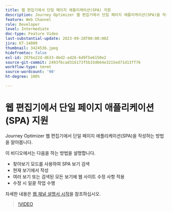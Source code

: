 ```yaml
---
title: 웹 편집기에서 단일 페이지 애플리케이션(SPA) 지원
description: Journey Optimizer 웹 편집기에서 단일 페이지 애플리케이션(SPA)을 작성하는 방법을 알아봅니다.
feature: Web Channel
role: Developer
level: Intermediate
doc-type: Feature Video
last-substantial-update: 2023-09-28T00:00:00Z
jira: KT-14009
thumbnail: 3424536.jpeg
hidefromtoc: false
exl-id: 2076e22d-d633-4bd2-ad26-6d9f5e6150e2
source-git-commit: 2493f6cad316173f5b33d664e3215ed71d13ff76
workflow-type: tm+mt
source-wordcount: '90'
ht-degree: 100%

---
```


# 웹 편집기에서 단일 페이지 애플리케이션(SPA) 지원

Journey Optimizer 웹 편집기에서 단일 페이지 애플리케이션(SPA)을 작성하는 방법을 알아봅니다.

이 비디오에서는 다음을 하는 방법을 설명합니다.

* 찾아보기 모드를 사용하여 SPA 보기 검색
* 현재 보기에서 작성
* 여러 보기 또는 검색된 모든 보기에 웹 사이트 수정 사항 적용
* 수정 시 일괄 작업 수행

자세한 내용은 [웹 채널 설명서 시작](https://experienceleague.adobe.com/docs/journey-optimizer/using/web/get-started-web.html?lang=ko)을 참조하십시오.

>[!VIDEO](https://video.tv.adobe.com/v/3424536/?learn=on)
